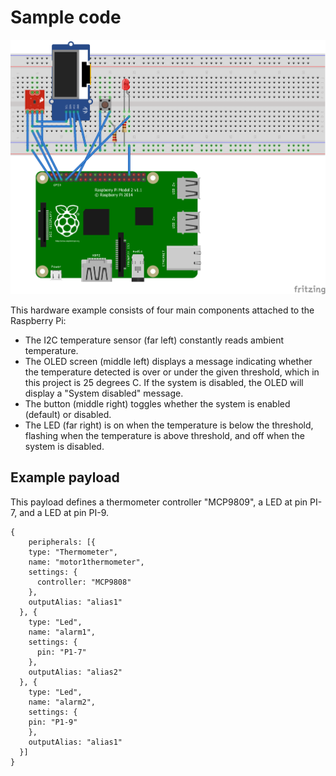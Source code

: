 # Sample code

![Fritzing diagram](fritzing.png)

This hardware example consists of four main components attached to the Raspberry Pi:
  - The I2C temperature sensor (far left) constantly reads ambient temperature.
  - The OLED screen (middle left) displays a message indicating whether the temperature detected is over or under the given threshold, which in this project is 25 degrees C. If the system is disabled, the OLED will display a "System disabled" message.
  - The button (middle right) toggles whether the system is enabled (default) or disabled.
  - The LED (far right) is on when the temperature is below the threshold, flashing when the temperature is above threshold, and off when the system is disabled.


## Example payload
This payload defines a thermometer controller "MCP9809", a LED at pin PI-7, and a LED at pin PI-9.

    {
        peripherals: [{
        type: "Thermometer",
        name: "motor1thermometer",
        settings: {
          controller: "MCP9808"
        },
        outputAlias: "alias1"
      }, {
        type: "Led",
        name: "alarm1",
        settings: {
          pin: "P1-7"
        },
        outputAlias: "alias2"
      }, {
        type: "Led",
        name: "alarm2",
        settings: {
        pin: "P1-9"
        },
        outputAlias: "alias1"
      }]
    }
  